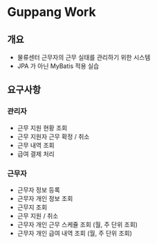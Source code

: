 # Guppang Work

## 개요
- 물류센터 근무자의 근무 실태를 관리하기 위한 시스템
- JPA 가 아닌 MyBatis 적용 실습

## 요구사항
### 관리자
- 근무 지원 현황 조회
- 근무 지원자 근무 확정 / 취소
- 근무 내역 조회
- 급여 결제 처리
### 근무자
- 근무자 정보 등록
- 근무자 개인 정보 조회
- 근무지 조회
- 근무 지원 / 취소
- 근무자 개인 근무 스케쥴 조회 (월, 주 단위 조회)
- 근무자 개인 급여 내역 조회 (월, 주 단위 조회)